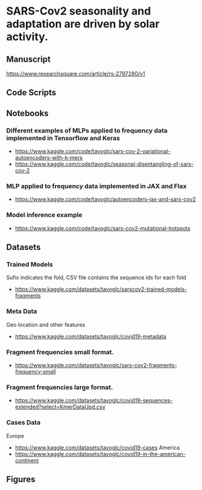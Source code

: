 # SARS-Cov2 seasonality and adaptation are driven by solar activity.

## Manuscript
https://www.researchsquare.com/article/rs-2797280/v1

## Code Scripts

## Notebooks

### Different examples of MLPs applied to frequency data implemented in Tensorflow and Keras
- https://www.kaggle.com/code/tavoglc/sars-cov-2-variational-autoencoders-with-k-mers
- https://www.kaggle.com/code/tavoglc/seasonal-disentangling-of-sars-cov-2

### MLP applied to frequency data implemented in JAX and Flax
- https://www.kaggle.com/code/tavoglc/autoencoders-jax-and-sars-cov2

### Model inference example
- https://www.kaggle.com/code/tavoglc/sars-cov2-mutational-hotspots

## Datasets
### Trained Models 
Sufix indicates the fold, CSV file contains the sequence ids for each fold
- https://www.kaggle.com/datasets/tavoglc/sarscov2-trained-models-fragments

### Meta Data
Geo location and other features 
- https://www.kaggle.com/datasets/tavoglc/covid19-metadata

### Fragment frequencies small format. 
- https://www.kaggle.com/datasets/tavoglc/sars-cov2-fragments-frequency-small

### Fragment frequencies large format. 
- https://www.kaggle.com/datasets/tavoglc/covid19-sequences-extended?select=KmerDataUpd.csv

### Cases Data

Europe
- https://www.kaggle.com/datasets/tavoglc/covid19-cases
America
- https://www.kaggle.com/datasets/tavoglc/covid19-in-the-american-continent

## Figures
